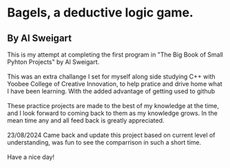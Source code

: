 # Bagels, a deductive logic game.
## By Al Sweigart

This is my attempt at completing the first program in "The Big Book of Small Pyhton Projects" by Al Sweigart.<br>
<br>
This was an extra challange I set for myself along side studying C++ with Yoobee College of Creative Innovation, to help pratice and drive home what I have been learning. With the added advantage of getting used to github<br>
<br>
These practice projects are made to the best of my knowledge at the time, and I look forward to coming back to them as my knowledge grows. In the mean time any and all feed back is greatly appreciated.<br>
<br>23/08/2024 Came back and update this project based on current level of understanding, was fun to see the comparrison in such a short time.<br>
<br>
Have a nice day!

